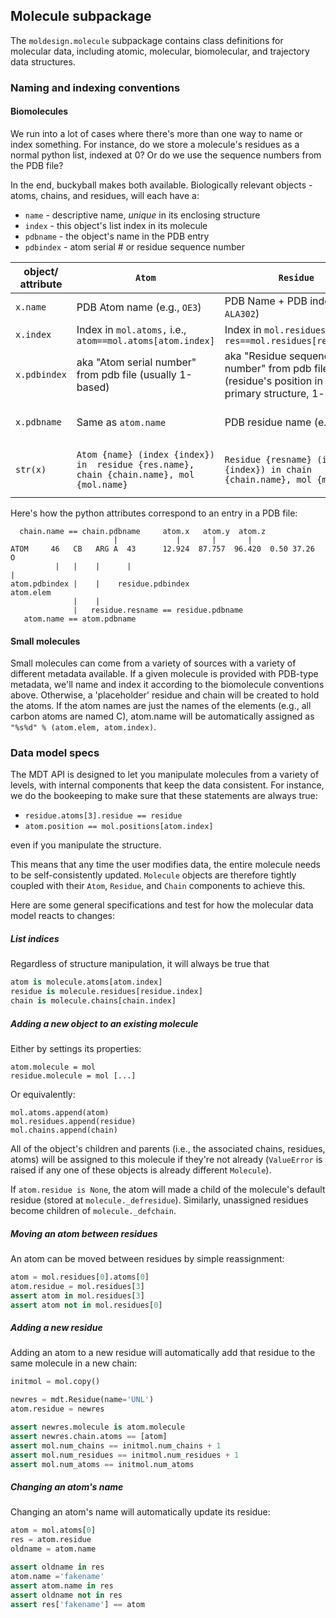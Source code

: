 ## Molecule subpackage
The `moldesign.molecule` subpackage contains class definitions for molecular data,
including atomic, molecular, biomolecular, and trajectory data structures. 

### Naming and indexing conventions

#### Biomolecules
We run into a lot of cases where there's more than one way to name or index something. For instance, do we store a molecule's residues as a normal python list, indexed at 0? Or do we use the sequence numbers from the PDB file?

In the end, buckyball makes both available. Biologically relevant objects - atoms, chains, and residues, will each have a:
 * `name` - descriptive name, _unique_ in its enclosing structure
 * `index` - this object's list index in its molecule
 * `pdbname` - the object's name in the PDB entry
 * `pdbindex` - atom serial # or residue sequence number
 

| object/ attribute | `Atom`  | `Residue`  | Chain  | Molecule |
|---|---|---|---|---|
| `x.name` | PDB Atom name (e.g., `OE3`)  | PDB Name + PDB index (e.g., `ALA302`) | PDB Index (aka "chain identifier" - `A`, `B`, `C`, etc.)  | Filename |
| `x.index`| Index in `mol.atoms,` i.e., `atom==mol.atoms[atom.index]`  | Index in `mol.residues`, i.e. `res==mol.residues[res.index]`  | Index in `mol.chains`, i.e., `chain==mol.chain[chain.index]` | n/a|
| `x.pdbindex`| aka "Atom serial number" from pdb file (usually 1-based)| aka "Residue sequence number" from pdb file (residue's position in the primary structure, 1-based)  | "Chain identifier" from PDB file  | n/a|
| `x.pdbname` | Same as `atom.name` | PDB residue name (e.g., `ALA`)  | Same as `chain.name`, `chain.pdbindex` - `A`, `B`, `C`, etc. | 4-letter PDB code |
| `str(x)`| `Atom {name} (index {index}) in  residue {res.name}, chain {chain.name}, mol {mol.name}` | `Residue {resname} (index {index}) in chain {chain.name}, mol {mol.name}` | `Chain {chain.name} in mol {mol.name}`  | `Molecule {name} (N chains, M residues, L atoms)` |


Here's how the python attributes correspond to an entry in a PDB file:
```  
  chain.name == chain.pdbname     atom.x   atom.y  atom.z 
                       |             |       |       |   
ATOM     46   CB   ARG A  43      12.924  87.757  96.420  0.50 37.26           O
          |   |    |      |                                                    |
atom.pdbindex |    |    residue.pdbindex                                   atom.elem
              |    | 
              |   residue.resname == residue.pdbname
   atom.name == atom.pdbname
```

#### Small molecules
Small molecules can come from a variety of sources with a variety of different metadata available. If a given molecule is provided with PDB-type metadata, we'll name and index it according to the biomolecule conventions above. Otherwise, a 'placeholder' residue and chain will be created to hold the atoms. If the atom names are just the names of the elements (e.g., all carbon atoms are named C), atom.name will be automatically assigned as `"%s%d" % (atom.elem, atom.index)`.


### Data model specs

The MDT API is designed to let you manipulate molecules from a variety of levels, with internal components that keep the data consistent. For instance, we do the bookeeping to make sure that these statements are always true:
  - `residue.atoms[3].residue == residue`
  - `atom.position == mol.positions[atom.index]`
 
even if you manipulate the structure.
 
This means that any time the  user modifies data, the entire molecule needs to be self-consistently updated. `Molecule` objects are therefore tightly coupled with their `Atom`, `Residue`, and `Chain` components to achieve this.

Here are some general specifications and test for how the molecular data model reacts to changes:


##### List indices

Regardless of structure manipulation, it will always be true that

```python
atom is molecule.atoms[atom.index]
residue is molecule.residues[residue.index]
chain is molecule.chains[chain.index]
```

##### Adding a new object to an existing molecule
Either by settings its properties:
```
atom.molecule = mol
residue.molecule = mol [...]
```

Or equivalently:
```
mol.atoms.append(atom)
mol.residues.append(residue)
mol.chains.append(chain)
```

All of the object's children and parents (i.e., the associated chains, residues, atoms) will be assigned to this molecule if they're not already (`ValueError` is raised if any one of these objects is already different `Molecule`).

If `atom.residue is None`, the atom will made a child of the molecule's default residue (stored at `molecule._defresidue`). Similarly, unassigned residues become children of `molecule._defchain`.

 
##### Moving an atom between residues
An atom can be moved between residues by simple reassignment:
```python
atom = mol.residues[0].atoms[0]
atom.residue = mol.residues[3]
assert atom in mol.residues[3]
assert atom not in mol.residues[0]
```

##### Adding a new residue
Adding an atom to a new residue will automatically add that residue to the same molecule in a new chain:
```python
initmol = mol.copy()

newres = mdt.Residue(name='UNL')
atom.residue = newres

assert newres.molecule is atom.molecule
assert newres.chain.atoms == [atom]
assert mol.num_chains == initmol.num_chains + 1
assert mol.num_residues == initmol.num_residues + 1
assert mol.num_atoms == initmol.num_atoms
```

##### Changing an atom's name
Changing an atom's name will automatically update its residue:
```python
atom = mol.atoms[0]
res = atom.residue
oldname = atom.name

assert oldname in res
atom.name ='fakename'
assert atom.name in res
assert oldname not in res
assert res['fakename'] == atom
```

